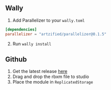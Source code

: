 ## Wally
1. Add Parallelizer to your `wally.toml`
```toml title="wally.toml"
[dependencies]
parallelizer = "artzified/parallelizer@0.1.5"
```
2. Run `wally install`


## Github
1. Get the latest release [here](https://github.com/artzified/parallelizer/releases)
2. Drag and drop the rbxm file to studio
3. Place the module in `ReplicatedStorage`
